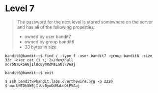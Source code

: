 # Level 7
> The password for the next level is stored somewhere on the server and has all of the following properties:
> - owned by user bandit7
> - owned by group bandit6
> - 33 bytes in size

```shell
bandit6@bandit:~$ find / -type f -user bandit7 -group bandit6 -size 33c -exec cat {} \; 2>/dev/null
morbNTDkSW6jIlUc0ymOdMaLnOlFVAaj

bandit6@bandit:~$ exit

$ ssh bandit7@bandit.labs.overthewire.org -p 2220
$ morbNTDkSW6jIlUc0ymOdMaLnOlFVAaj
```


